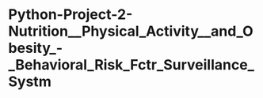 # Python-Project-2-Nutrition__Physical_Activity__and_Obesity_-_Behavioral_Risk_Fctr_Surveillance_Systm